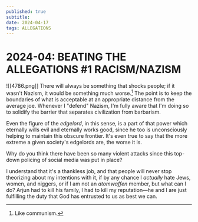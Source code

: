 ```yaml
---
published: true
subtitle: 
date: 2024-04-17
tags: ALLEGATIONS
---
```


#  2024-04: BEATING THE ALLEGATIONS #1 RACISM/NAZISM
![[4786.png]]
There will always be something that shocks people; if it wasn't Nazism, it would be something much worse.[^1] The point is to keep the boundaries of what is acceptable at an appropriate distance from the average joe. Whenever I "defend" Nazism, I'm fully aware that I'm doing so to solidify the barrier that separates civilization from barbarism.

[^1]: Like communism.

Even the figure of the *edgelord*, in this sense, is a part of that power which eternally wills evil and eternally works good, since he too is unconsciously helping to maintain this obscure frontier. It's even true to say that the more extreme a given society's edgelords are, the worse it is.

Why do you think there have been so many violent attacks since this top-down policing of social media was put in place?

I understand that it's a thankless job, and that people will never stop theorizing about my intentions with it, if by any chance I *actually* hate Jews, women, and niggers, or if I am not an *atomwaffen* member, but what can I do? Arjun had to kill his family, I had to kill my reputation—he and I are just fulfilling the duty that God has entrusted to us as best we can.